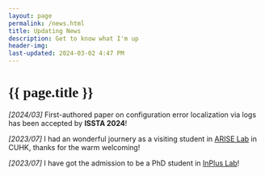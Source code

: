 ```yaml
---
layout: page
permalink: /news.html
title: Updating News
description: Get to know what I'm up 
header-img: 
last-updated: 2024-03-02 4:47 PM
---
```


<h1 class="mx-auto" style="font-family:Courgette;">{{ page.title }}</h1>

*[2024/03]* First-authored paper on configuration error localization via logs has been accepted by **ISSTA 2024**!

*[2023/07]* I had an wonderful journery as a visiting student in <a href="http://ariselab.cse.cuhk.edu.hk/" class="highlighted">ARISE Lab</a> in CUHK, thanks for the warm welcoming!

*[2023/07]* I have got the admission to be a PhD student in <a href="https://inpluslab.com/" class="highlighted">InPlus Lab</a>!



<!-- *This is an example of code* -->
<!-- ```java -->
<!-- ``` -->


